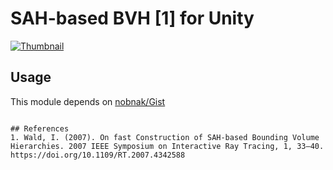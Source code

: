 # SAH-based BVH [1] for Unity

[![Thumbnail](https://img.youtube.com/vi/bRkFezG-uno/0.jpg)](https://youtu.be/bRkFezG-uno)

## Usage
This module depends on [nobnak/Gist](https://github.com/nobnak/Gist)
```

## References
1. Wald, I. (2007). On fast Construction of SAH-based Bounding Volume Hierarchies. 2007 IEEE Symposium on Interactive Ray Tracing, 1, 33–40. https://doi.org/10.1109/RT.2007.4342588
